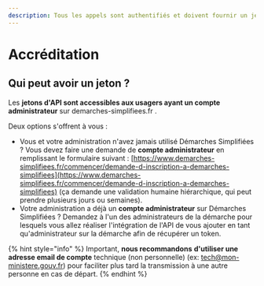```yaml
---
description: Tous les appels sont authentifiés et doivent fournir un jeton valide.
---
```


# Accréditation

## Qui peut avoir un jeton ?

Les **jetons d'API sont accessibles aux usagers ayant un compte administrateur** sur demarches-simplifiees.fr .&#x20;

Deux options s'offrent à vous :&#x20;

* Vous et votre administration n'avez jamais utilisé Démarches Simplifiées ? Vous devez faire une demande de **compte administrateur** en remplissant le formulaire suivant : [https://www.demarches-simplifiees.fr/commencer/demande-d-inscription-a-demarches-simplifiees](https://www.demarches-simplifiees.fr/commencer/demande-d-inscription-a-demarches-simplifiees) (ça demande une validation humaine hiérarchique, qui peut prendre plusieurs jours ou semaines).&#x20;
* Votre administration a déjà un **compte administrateur** sur Démarches Simplifiées ? Demandez à l'un des administrateurs de la démarche pour lesquels vous allez réaliser l'intégration de l'API de vous ajouter en tant qu'administrateur sur la démarche afin de récupérer un token.

{% hint style="info" %}
Important, **nous recommandons** **d'utiliser une adresse email de compte** technique (non personnelle) (ex: tech@mon-ministere.gouv.fr) pour faciliter plus tard la transmission à une autre personne en cas de départ.
{% endhint %}

